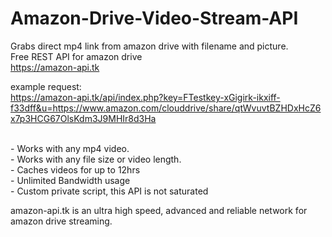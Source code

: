 # Amazon-Drive-Video-Stream-API
Grabs direct mp4 link from amazon drive with filename and picture.
<br>
Free REST API for amazon drive<br>
https://amazon-api.tk

example request:<br>
https://amazon-api.tk/api/index.php?key=FTestkey-xGigirk-ikxiff-f33dff&u=https://www.amazon.com/clouddrive/share/qtWvuvtBZHDxHcZ6x7p3HCG67OlsKdm3J9MHIr8d3Ha

<br>
- Works with any mp4 video.<br>
- Works with any file size or video length.<br>
- Caches videos for up to 12hrs<br>
- Unlimited Bandwidth usage<br>
- Custom private script, this API is not saturated<br>

amazon-api.tk is an ultra high speed, advanced and reliable network for amazon drive streaming.
